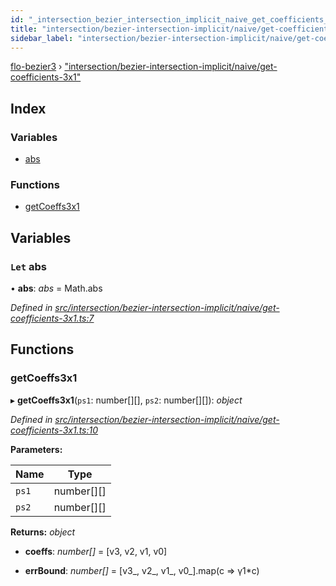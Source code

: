 ```yaml
---
id: "_intersection_bezier_intersection_implicit_naive_get_coefficients_3x1_"
title: "intersection/bezier-intersection-implicit/naive/get-coefficients-3x1"
sidebar_label: "intersection/bezier-intersection-implicit/naive/get-coefficients-3x1"
---
```


[flo-bezier3](../globals.md) › ["intersection/bezier-intersection-implicit/naive/get-coefficients-3x1"](_intersection_bezier_intersection_implicit_naive_get_coefficients_3x1_.md)

## Index

### Variables

* [abs](_intersection_bezier_intersection_implicit_naive_get_coefficients_3x1_.md#let-abs)

### Functions

* [getCoeffs3x1](_intersection_bezier_intersection_implicit_naive_get_coefficients_3x1_.md#getcoeffs3x1)

## Variables

### `Let` abs

• **abs**: *abs* = Math.abs

*Defined in [src/intersection/bezier-intersection-implicit/naive/get-coefficients-3x1.ts:7](https://github.com/FlorisSteenkamp/FloBezier/blob/6f79660/src/intersection/bezier-intersection-implicit/naive/get-coefficients-3x1.ts#L7)*

## Functions

###  getCoeffs3x1

▸ **getCoeffs3x1**(`ps1`: number[][], `ps2`: number[][]): *object*

*Defined in [src/intersection/bezier-intersection-implicit/naive/get-coefficients-3x1.ts:10](https://github.com/FlorisSteenkamp/FloBezier/blob/6f79660/src/intersection/bezier-intersection-implicit/naive/get-coefficients-3x1.ts#L10)*

**Parameters:**

Name | Type |
------ | ------ |
`ps1` | number[][] |
`ps2` | number[][] |

**Returns:** *object*

* **coeffs**: *number[]* = [v3, v2, v1, v0]

* **errBound**: *number[]* = [v3_, v2_, v1_, v0_].map(c => γ1*c)
